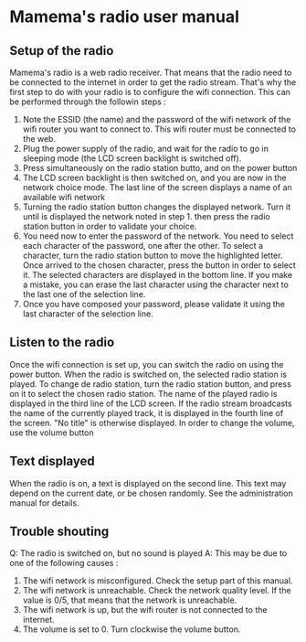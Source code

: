﻿
# Mamema's radio user manual

## Setup of the radio
Mamema's radio is a web radio receiver. That means that the radio need to be connected to the internet in order to get the radio stream.
That's why the first step to do with your radio is to configure the wifi connection. 
This can be performed through the followin steps :
1. Note the ESSID (the name) and the password of the wifi network of the wifi router you want to connect to. This wifi router must be connected to the web.
2. Plug the power supply of the radio, and wait for the radio to go in sleeping mode (the LCD screen backlight is switched off).
3. Press simultaneously on the radio station butto, and on the power button
4. The LCD screen backlight is then switched on, and you are now in the network choice mode. The last line of the screen displays a name of an available wifi network
5. Turning the radio station button changes the displayed network. Turn it until is displayed the network noted in step 1. then press the radio station button in order to validate your choice.
6. You need now to enter the password of the network. You need to select each character of the password, one after the other. To select a character, turn the radio station button to move the highlighted letter. Once arrived to the chosen character, press the button in order to select it. The selected characters are displayed in the bottom line. If you make a mistake, you can erase the last character using the character next to the last one of the selection line.
7. Once you have composed your password, please validate it using the last character of the selection line.

## Listen to the radio
Once the wifi connection is set up, you can switch the radio on using the power button.
When the radio is switched on, the selected radio station is played. 
To change de radio station, turn the radio station button, and press on it to select the chosen radio station.
The name of the played radio is displayed in the third line of the LCD screen. If the radio stream broadcasts the name of the currently played track, it is displayed in the fourth line of the screen. "No title" is otherwise displayed.
In order to change the volume, use the volume button
## Text displayed
When the radio is on, a text is displayed on the second line. This text may depend on the current date, or be chosen randomly. See the administration manual for details.
## Trouble shouting
Q: The radio is switched on, but no sound is played
A: This may be due to one of the following causes :
1. The wifi network is misconfigured. Check the setup part of this manual.
2. The wifi network is unreachable. Check the network quality level. If the value is 0/5, that means that the network is unreachable.
3. The wifi network is up, but the wifi router is not connected to the internet. 
4. The volume is set to 0. Turn clockwise the volume button.

